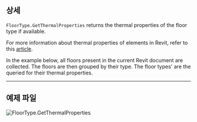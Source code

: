 ## 상세
`FloorType.GetThermalProperties` returns the thermal properties of the floor type if available.

For more information about thermal properties of elements in Revit, refer to this [article](https://help.autodesk.com/view/RVT/2024/ENU/?guid=GUID-3C378374-D360-4207-A558-3500922A452E).

In the example below, all floors present in the current Revit document are collected. The floors are then grouped by their type. The floor types' are the queried for their thermal properties.
___
## 예제 파일

![FloorType.GetThermalProperties](./Revit.Elements.FloorType.GetThermalProperties_img.jpg)
